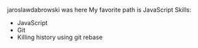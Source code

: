jaroslawdabrowski was here
My favorite path is JavaScript
Skills:
* JavaScript
* Git
* Killing history using git rebase